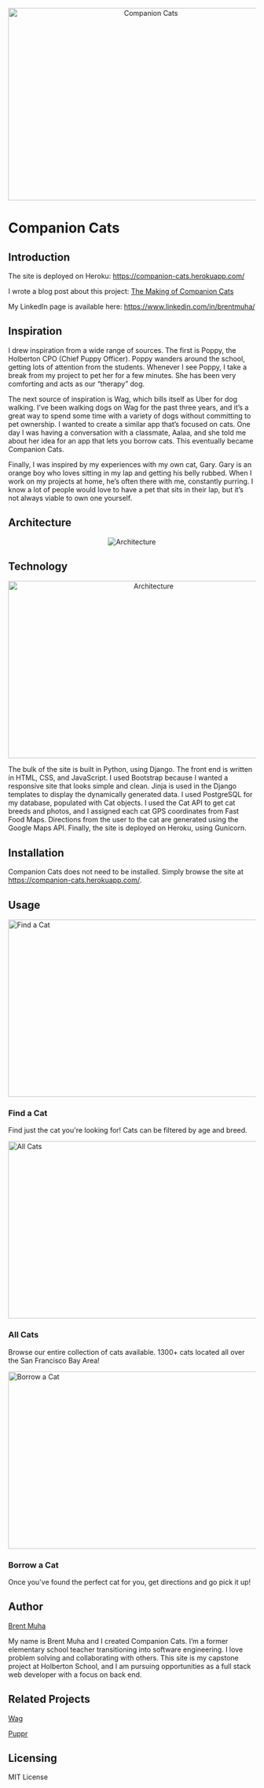 <p align="center"><img src="https://i.imgur.com/9hHiH87.png" alt="Companion Cats" width=565  height=391></p>

# Companion Cats

## Introduction

The site is deployed on Heroku: https://companion-cats.herokuapp.com/

I wrote a blog post about this project: [The Making of Companion Cats](https://medium.com/@bmuha1/the-making-of-companion-cats-3311a967b17f)

My LinkedIn page is available here: https://www.linkedin.com/in/brentmuha/

## Inspiration

I drew inspiration from a wide range of sources. The first is Poppy, the Holberton CPO (Chief Puppy Officer). Poppy wanders around the school, getting lots of attention from the students. Whenever I see Poppy, I take a break from my project to pet her for a few minutes. She has been very comforting and acts as our “therapy” dog.

The next source of inspiration is Wag, which bills itself as Uber for dog walking. I’ve been walking dogs on Wag for the past three years, and it’s a great way to spend some time with a variety of dogs without committing to pet ownership. I wanted to create a similar app that’s focused on cats. One day I was having a conversation with a classmate, Aalaa, and she told me about her idea for an app that lets you borrow cats. This eventually became Companion Cats.

Finally, I was inspired by my experiences with my own cat, Gary. Gary is an orange boy who loves sitting in my lap and getting his belly rubbed. When I work on my projects at home, he’s often there with me, constantly purring. I know a lot of people would love to have a pet that sits in their lap, but it’s not always viable to own one yourself.

## Architecture

<p align="center"><img src="https://miro.medium.com/max/884/0*qAqiRjQws3jTFFjW" alt="Architecture"></p>

## Technology

<p align="center"><img src="https://miro.medium.com/max/5760/1*SPi_MyDuBhk0Qv8ysKM3wQ.png" alt="Architecture" width=576  height=360></p>

The bulk of the site is built in Python, using Django. The front end is written in HTML, CSS, and JavaScript. I used Bootstrap because I wanted a responsive site that looks simple and clean. Jinja is used in the Django templates to display the dynamically generated data. I used PostgreSQL for my database, populated with Cat objects. I used the Cat API to get cat breeds and photos, and I assigned each cat GPS coordinates from Fast Food Maps. Directions from the user to the cat are generated using the Google Maps API. Finally, the site is deployed on Heroku, using Gunicorn.

## Installation

Companion Cats does not need to be installed. Simply browse the site at https://companion-cats.herokuapp.com/.

## Usage

<img src="https://i.imgur.com/GoAuqa7.png" alt="Find a Cat" width=576  height=360>

### Find a Cat

Find just the cat you're looking for! Cats can be filtered by age and breed.
  
<img src="https://i.imgur.com/lVJtjMx.png" alt="All Cats" width=576  height=360>

### All Cats

Browse our entire collection of cats available. 1300+ cats located all over the San Francisco Bay Area!

<img src="https://i.imgur.com/SWwg0o9.png" alt="Borrow a Cat" width=576  height=360>

### Borrow a Cat

Once you've found the perfect cat for you, get directions and go pick it up!

## Author

[Brent Muha](https://github.com/bmuha1)

My name is Brent Muha and I created Companion Cats. I’m a former elementary school teacher transitioning into software engineering. I love problem solving and collaborating with others. This site is my capstone project at Holberton School, and I am pursuing opportunities as a full stack web developer with a focus on back end.

## Related Projects

[Wag](https://wagwalking.com)

[Puppr](https://puppr.best)

## Licensing

MIT License
